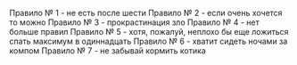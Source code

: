 Правило № 1 - не есть после шести
Правило № 2 - если очень хочется то можно
Правило № 3 - прокрастинация зло
Правило № 4 - нет больше правил
Правило № 5 - хотя, пожалуй, неплохо бы еще ложиться спать максимум в одиннадцать
Правило № 6 - хватит сидеть ночами за компом
Правило № 7 - не забывай кормить котика
